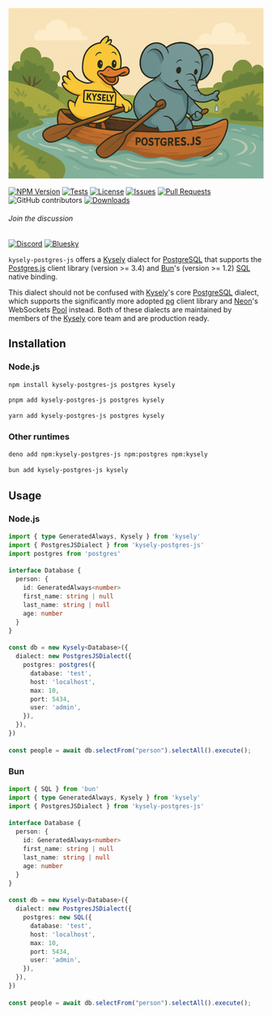 ![A Kysely-branded yellow duck canoeing with a Postgres.js-branded grey elephant in the river](./assets/banner.png)

[![NPM Version](https://img.shields.io/npm/v/kysely-postgres-js?style=flat&label=latest)](https://github.com/kysely-org/kysely-postgres-js/releases/latest)
[![Tests](https://github.com/kysely-org/kysely-postgres-js/actions/workflows/test.yml/badge.svg)](https://github.com/kysely-org/kysely-postgres-js)
[![License](https://img.shields.io/github/license/kysely-org/kysely-postgres-js?style=flat)](https://github.com/kysely-org/kysely-postgres-js/blob/main/LICENSE)
[![Issues](https://img.shields.io/github/issues-closed/kysely-org/kysely-postgres-js?logo=github)](https://github.com/kysely-org/kysely-postgres-js/issues?q=is%3Aissue+is%3Aopen+sort%3Aupdated-desc)
[![Pull Requests](https://img.shields.io/github/issues-pr-closed/kysely-org/kysely-postgres-js?label=PRs&logo=github&style=flat)](https://github.com/kysely-org/kysely-postgres-js/pulls?q=is%3Apr+is%3Aopen+sort%3Aupdated-desc)
![GitHub contributors](https://img.shields.io/github/contributors/kysely-org/kysely-postgres-js)
[![Downloads](https://img.shields.io/npm/dw/kysely-postgres-js?logo=npm)](https://www.npmjs.com/package/kysely-postgres-js)

###### Join the discussion ⠀⠀⠀⠀⠀⠀⠀

[![Discord](https://img.shields.io/badge/Discord-%235865F2.svg?style=flat&logo=discord&logoColor=white)](https://discord.gg/xyBJ3GwvAm)
[![Bluesky](https://img.shields.io/badge/Bluesky-0285FF?style=flat&logo=Bluesky&logoColor=white)](https://bsky.app/profile/kysely.dev)

`kysely-postgres-js` offers a [Kysely](https://github.com/koskimas/kysely) dialect for [PostgreSQL](https://www.postgresql.org/) that supports the [Postgres.js](https://github.com/porsager/postgres) client library (version >= 3.4) and [Bun](https://bun.com/)'s (version >= 1.2) [SQL](https://bun.com/docs/api/sql) native binding.

This dialect should not be confused with [Kysely](https://github.com/koskimas/kysely)'s core [PostgreSQL](https://www.postgresql.org/) dialect, which supports the significantly more adopted [pg](https://github.com/brianc/node-postgres) client library and [Neon](https://neon.com)'s WebSockets [Pool](https://neon.com/docs/serverless/serverless-driver#use-the-driver-over-websockets) instead. Both of these dialects are maintained by members of the [Kysely](https://github.com/koskimas/kysely) core team and are production ready.

## Installation

### Node.js

```bash
npm install kysely-postgres-js postgres kysely
```

```bash
pnpm add kysely-postgres-js postgres kysely
```

```bash
yarn add kysely-postgres-js postgres kysely
```

### Other runtimes

```bash
deno add npm:kysely-postgres-js npm:postgres npm:kysely
```

```bash
bun add kysely-postgres-js kysely
```

## Usage

### Node.js

```ts
import { type GeneratedAlways, Kysely } from 'kysely'
import { PostgresJSDialect } from 'kysely-postgres-js'
import postgres from 'postgres'

interface Database {
  person: {
    id: GeneratedAlways<number>
    first_name: string | null
    last_name: string | null
    age: number
  }
}

const db = new Kysely<Database>({
  dialect: new PostgresJSDialect({
    postgres: postgres({
      database: 'test',
      host: 'localhost',
      max: 10,
      port: 5434,
      user: 'admin',
    }),
  }),
})

const people = await db.selectFrom("person").selectAll().execute();
```

### Bun

```ts
import { SQL } from 'bun'
import { type GeneratedAlways, Kysely } from 'kysely'
import { PostgresJSDialect } from 'kysely-postgres-js'

interface Database {
  person: {
    id: GeneratedAlways<number>
    first_name: string | null
    last_name: string | null
    age: number
  }
}

const db = new Kysely<Database>({
  dialect: new PostgresJSDialect({
    postgres: new SQL({
      database: 'test',
      host: 'localhost',
      max: 10,
      port: 5434,
      user: 'admin',
    }),
  }),
})

const people = await db.selectFrom("person").selectAll().execute();
```